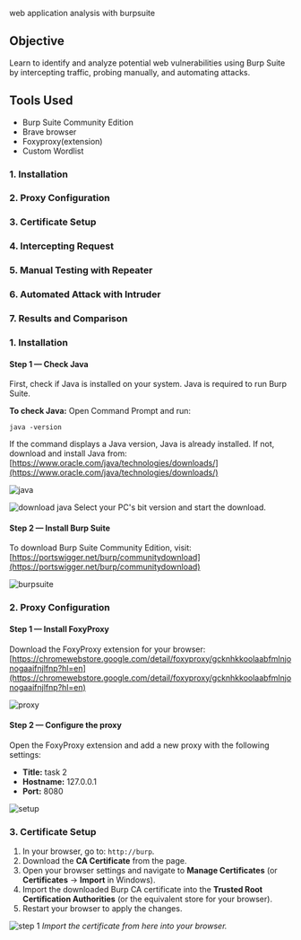  web application analysis with burpsuite

## Objective
Learn to identify and analyze potential web vulnerabilities using Burp Suite by intercepting traffic, probing manually, and automating attacks.

## Tools Used
- Burp Suite Community Edition
- Brave browser
- Foxyproxy(extension)
- Custom Wordlist
  

### 1. Installation
### 2. Proxy Configuration
### 3. Certificate Setup
### 4. Intercepting Request
### 5. Manual Testing with Repeater
### 6. Automated Attack with Intruder
### 7. Results and Comparison


### 1. Installation

#### Step 1 — Check Java

First, check if Java is installed on your system. Java is required to run Burp Suite.

**To check Java:**
Open Command Prompt and run:

```
java -version
```

If the command displays a Java version, Java is already installed. If not, download and install Java from: [https://www.oracle.com/java/technologies/downloads/](https://www.oracle.com/java/technologies/downloads/)

![java](https://github.com/user-attachments/assets/95b5327f-5a55-40a8-b367-52d7e32a85a1)

![download java](https://github.com/user-attachments/assets/0ce62843-3771-44c8-a2c9-6f1e574520ed)
Select your PC's bit version and start the download.

#### Step 2 — Install Burp Suite

To download Burp Suite Community Edition, visit: [https://portswigger.net/burp/communitydownload](https://portswigger.net/burp/communitydownload)

![burpsuite](https://github.com/user-attachments/assets/6bcbfec0-f049-4feb-91c7-fe485b19d108)

### 2. Proxy Configuration

#### Step 1 — Install FoxyProxy

Download the FoxyProxy extension for your browser:
[https://chromewebstore.google.com/detail/foxyproxy/gcknhkkoolaabfmlnjonogaaifnjlfnp?hl=en](https://chromewebstore.google.com/detail/foxyproxy/gcknhkkoolaabfmlnjonogaaifnjlfnp?hl=en)

![proxy](https://github.com/user-attachments/assets/cc016a39-afcc-4519-9574-1477a8a84018)

#### Step 2 — Configure the proxy

Open the FoxyProxy extension and add a new proxy with the following settings:

* **Title:** task 2
* **Hostname:** 127.0.0.1
* **Port:** 8080

![setup](https://github.com/user-attachments/assets/33444a26-323e-4f4d-aa83-106400552015)

### 3. Certificate Setup

1. In your browser, go to: `http://burp`.
2. Download the **CA Certificate** from the page.
3. Open your browser settings and navigate to **Manage Certificates** (or **Certificates** → **Import** in Windows).
4. Import the downloaded Burp CA certificate into the **Trusted Root Certification Authorities** (or the equivalent store for your browser).
5. Restart your browser to apply the changes.

![step 1](https://github.com/user-attachments/assets/5b69f63f-b9c6-473e-bf7a-1b866012794c)
*Import the certificate from here into your browser.*



